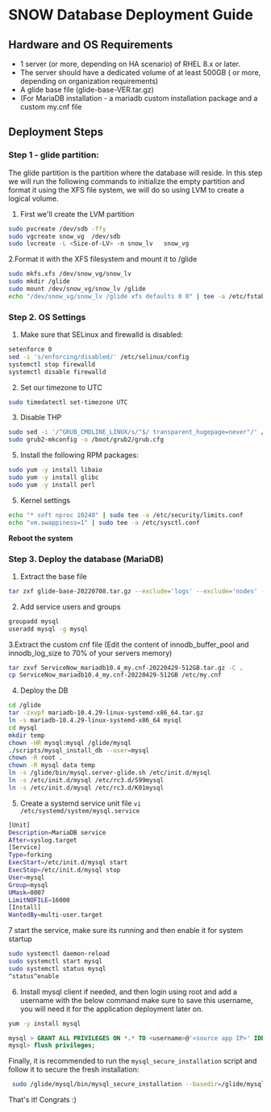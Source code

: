# SNOW Database Deployment Guide #

## Hardware and OS Requirements ##

* 1 server (or more, depending on HA scenario) of RHEL 8.x or later.
* The server should have a dedicated volume of at least 500GB ( or more, depending on organization requirements) 
* A glide base file (glide-base-VER.tar.gz)
* (For MariaDB installation - a mariadb custom installation package and a custom my.cnf file

## Deployment Steps ##

### Step 1 - glide partition: ###

The glide partition is the partition where the database will reside. In this step we will run the following commands to initialize the empty partition and format it using the XFS file system, we 
will do so using LVM to create a logical volume.

1. First we'll create the LVM partition
```sh
sudo pvcreate /dev/sdb -ffy
sudo vgcreate snow_vg  /dev/sdb
sudo lvcreate -L <Size-of-LV> -n snow_lv   snow_vg
```

2.Format it with the XFS filesystem and mount it to /glide
```sh
sudo mkfs.xfs /dev/snow_vg/snow_lv
sudo mkdir /glide
sudo mount /dev/snow_vg/snow_lv /glide
echo "/dev/snow_vg/snow_lv /glide xfs defaults 0 0" | tee -a /etc/fstab
```

### Step 2. OS Settings ###

1. Make sure that SELinux and firewalld is disabled:
```sh
setenforce 0
sed -i 's/enforcing/disabled/' /etc/selinux/config
systemctl stop firewalld
systemctl disable firewalld
```
2. Set our timezone to UTC
```sh
sudo timedatectl set-timezone UTC
```
3. Disable THP 
```sh
sudo sed -i '/^GRUB_CMDLINE_LINUX/s/"$/ transparent_hugepage=never"/' /etc/default/grub
sudo grub2-mkconfig -o /boot/grub2/grub.cfg
```
5. Install the following RPM packages:
```sh
sudo yum -y install libaio
sudo yum -y install glibc
sudo yum -y install perl 
```
5. Kernel settings 
```sh
echo "* soft nproc 10240" | sudo tee -a /etc/security/limits.conf
echo "vm.swappiness=1" | sudo tee -a /etc/sysctl.conf
```
**Reboot the system**

### Step 3. Deploy the database (MariaDB) ###
1. Extract the base file
```sh
tar zxf glide-base-20220708.tar.gz --exclude='logs' --exclude='nodes' --exclude='temp' -C /glide
```
2. Add service users and groups
```sh
groupadd mysql
useradd mysql -g mysql
```
3.Extract the custom cnf file (Edit the content of innodb_buffer_pool and innodb_log_size to 70% of your servers memory)
~~~sh
tar zxvf ServiceNow_mariadb10.4_my.cnf-20220429-512GB.tar.gz -C .
cp ServiceNow_mariadb10.4_my.cnf-20220429-512GB /etc/my.cnf
~~~
4. Deploy the DB
~~~sh
cd /glide
tar -zxvpf mariadb-10.4.29-linux-systemd-x86_64.tar.gz
ln -s mariadb-10.4.29-linux-systemd-x86_64 mysql
cd mysql
mkdir temp
chown -HR mysql:mysql /glide/mysql
./scripts/mysql_install_db --user=mysql
chown -R root .
chown -R mysql data temp
ln -s /glide/bin/mysql.server-glide.sh /etc/init.d/mysql
ln -s /etc/init.d/mysql /etc/rc3.d/S99mysql
ln -s /etc/init.d/mysql /etc/rc3.d/K01mysql
~~~

5. Create a systemd service unit file ```vi /etc/systemd/system/mysql.service```
```sh
[Unit]
Description=MariaDB service
After=syslog.target
[Service]
Type=forking
ExecStart=/etc/init.d/mysql start
ExecStop=/etc/init.d/mysql stop
User=mysql
Group=mysql
UMask=0007
LimitNOFILE=16000
[Install]
WantedBy=multi-user.target
```
7 start the service, make sure its running and then enable it for system startup
~~~sh
sudo systemctl daemon-reload
sudo systemctl start mysql
sudo systemctl status mysql
^status^enable
~~~

6. Install mysql client if needed, and then login using root and add a username with the below command
   make sure to save this username, you will need it for the application deployment later on.
~~~sh
yum -y install mysql
~~~
~~~sql
mysql > GRANT ALL PRIVILEGES ON *.* TO <username>@'<source app IP>' IDENTIFIED BY '<some password>';
mysql> flush privileges;
~~~

Finally, it is recommended to run the ```mysql_secure_installation``` script and follow it to secure the fresh installation:
```sh
 sudo /glide/mysql/bin/mysql_secure_installation --basedir=/glide/mysql
 ```
 
 That's it! Congrats :)

